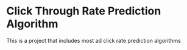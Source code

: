 Click Through Rate Prediction Algorithm 
=======================================
This is a project that includes most ad click rate prediction algorithms

